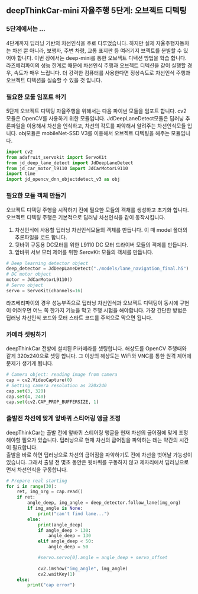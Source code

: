 ## deepThinkCar-mini 자율주행 5단계: 오브젝트 디텍팅 

### 5단계에서는 ...
4단계까지 딥러닝 기반의 차선인식을 주로 다루었습니다. 하지만 실제 자율주행자동차는 차선 뿐 아니라, 보행자, 주변 차량, 교통 표지판 등 여러기지 브젝트를 분별할 수 있어야 합니다. 이번 장에서는 deep-mini를 통한 오브젝트 디텍션 방법을 학습 합니다. 라즈베리파이의 성능 한계로 때문에 차선인식 주행과 오브젝트 디텍션을 같이 실행할 경우, 속도가 매우 느립니다. 더 강력한 컴퓨터를 사용한다면 정상속도로 차선인식 주행과 오브젝트 디텍션을 실습할 수 있을 것 입니다.

### 필요한 모둘 임포트 하기 
5단계 오브젝트 디텍팅 자율주행을 위해서는 다음 파이썬 모듈을 임포트 합니다. cv2 모듈은 OpenCV를 사용하기 위한 모듈입니다. JdDeepLaneDetect모듈은 딥러닝 추론파일을 이용해서 차선을 인식하고, 차선의 각도를 파악해서 알려주는 차선인식모듈 입니다.  obj모듈은 mobileNet-SSD V3를 이용해서 오브젝트 디텍팅을 해주는 모듈입니다. 

```python
import cv2
from adafruit_servokit import ServoKit
from jd_deep_lane_detect import JdDeepLaneDetect
from jd_car_motor_l9110 import JdCarMotorL9110
import time
import jd_opencv_dnn_objectdetect_v3 as obj
```

### 필요한 모듈 객체 만들기 
오브젝트 디텍팅 주행을 시작하기 전에 필요한 모듈의 객채를 생성하고 초기화 합니다. 오브젝트 디텍팅 주행은 기본적으로 딥러닝 차선인식을 같이 동작시킵니다. 
1.  차선인식에 사용할 딥러닝 차선인식모듈의 객체를 만듭니다. 이 때 model 폴더의 추론파일을 로드 합니다. 
2.  뒷바퀴 구동용 DC모터를 위한 L9110 DC 모터 드라이버 모듈의 객체를 만듭니다.
3.  앞바퀴 서보 모터 제어를 위한 SerovKit 모듈의 객체를 만듭니다. 

```python
# Deep learning detector object
deep_detector = JdDeepLaneDetect("./models/lane_navigation_final.h5")
# DC motor object
motor = JdCarMotorL9110()
# Servo object 
servo = ServoKit(channels=16)
```
라즈베리파이의 경우 성능부족으로 딥러닝 차선인식과 오브젝트 디텍팅이 동시에 구현이 어려우면 어느 쪽 한가지 기능을 막고 주행 시험을 해야합니다. 가장 간단한 방법은 딥러닝 차선인식 코드와 모터 스타트 코드를 주석으로 막으면 됩니다. 

### 카메라 셋팅하기 
deepThinkCar 전방에 설치된 Pi카메라를 셋팅합니다. 해상도를 OpenCV 주행때와 같게 320x240으로 셋팅 합니다. 그 이상의 해상도는 WiFi와 VNC를 통한 원격 제어에 문제가 생기게 됩니다.

```python
# Camera object: reading image from camera 
cap = cv2.VideoCapture(0)
# Setting camera resolution as 320x240
cap.set(3, 320)
cap.set(4, 240)
cap.set(cv2.CAP_PROP_BUFFERSIZE, 1)
```
### 출발전 차선에 맞게 앞바퀴 스티어링 앵글 조정 
deepThinkCar는 출발 전에 앞바퀴 스티어링 앵글을 현재 차선의 굽어짐에 맞게 조정해야할 필요가 있습니다. 딥러닝으로 현재 차선의 굽어짐을 파악하는 데는 약간의 시간이 필요합니다.    
출발을 바로 하면 딥러닝으로 차선의 굽어짐을 파악하기도 전에 차선을 벗어날 가능성이 있습니다. 그래서 출발 전 몇초 동안은 뒷바퀴를 구동하지 않고 제자리에서 딥러닝으로 먼저 차선인식을 구동합니다. 

```python
# Prepare real starting 
for i in range(30):
    ret, img_org = cap.read()
    if ret:
        angle_deep, img_angle = deep_detector.follow_lane(img_org)
        if img_angle is None:
            print("can't find lane...")
        else:
            print(angle_deep)
            if angle_deep > 130:
                angle_deep = 130
            elif angle_deep < 50:
                angle_deep = 50

            #servo.servo[0].angle = angle_deep + servo_offset	
            		
            cv2.imshow("img_angle", img_angle)
            cv2.waitKey(1)
    else:
        print("cap error")
```

